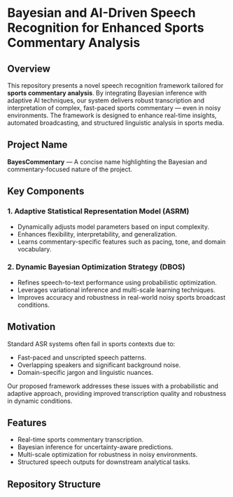 # Bayesian and AI-Driven Speech Recognition for Enhanced Sports Commentary Analysis

## Overview
This repository presents a novel speech recognition framework tailored for **sports commentary analysis**. By integrating Bayesian inference with adaptive AI techniques, our system delivers robust transcription and interpretation of complex, fast-paced sports commentary — even in noisy environments. The framework is designed to enhance real-time insights, automated broadcasting, and structured linguistic analysis in sports media.

## Project Name
**BayesCommentary** — A concise name highlighting the Bayesian and commentary-focused nature of the project.

## Key Components

### 1. Adaptive Statistical Representation Model (ASRM)
- Dynamically adjusts model parameters based on input complexity.
- Enhances flexibility, interpretability, and generalization.
- Learns commentary-specific features such as pacing, tone, and domain vocabulary.

### 2. Dynamic Bayesian Optimization Strategy (DBOS)
- Refines speech-to-text performance using probabilistic optimization.
- Leverages variational inference and multi-scale learning techniques.
- Improves accuracy and robustness in real-world noisy sports broadcast conditions.

## Motivation

Standard ASR systems often fail in sports contexts due to:
- Fast-paced and unscripted speech patterns.
- Overlapping speakers and significant background noise.
- Domain-specific jargon and linguistic nuances.

Our proposed framework addresses these issues with a probabilistic and adaptive approach, providing improved transcription quality and robustness in dynamic conditions.

## Features

- Real-time sports commentary transcription.
- Bayesian inference for uncertainty-aware predictions.
- Multi-scale optimization for robustness in noisy environments.
- Structured speech outputs for downstream analytical tasks.

## Repository Structure

